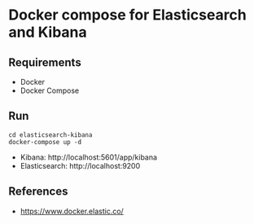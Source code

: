 # Docker compose for Elasticsearch and Kibana

## Requirements
* Docker
* Docker Compose

## Run
```
cd elasticsearch-kibana
docker-compose up -d
```
* Kibana: http://localhost:5601/app/kibana
* Elasticsearch: http://localhost:9200

## References
* https://www.docker.elastic.co/
